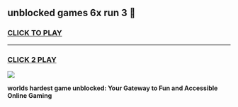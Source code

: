 
## unblocked games 6x run 3 👋
<h3>
<a href="https://premium.freeplayer.one?title=unblocked_games_6x_run_3&ref=13F">CLICK TO PLAY</a></h3>
<hr>

<h3>
<a href="https://premium.freeplayer.one?title=unblocked_games_6x_run_3&ref=13F">CLICK 2 PLAY</a>
  
</h3>

<a href="https://premium.freeplayer.one?title=unblocked_games_6x_run_3&ref=12F/"><img src="https://clearcache.store/games.png"></a>


**worlds hardest game unblocked: Your Gateway to Fun and Accessible Online Gaming**
